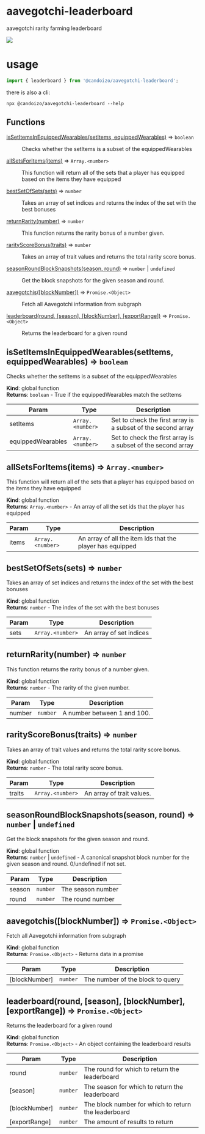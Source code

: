 # aavegotchi-leaderboard

aavegotchi rarity farming leaderboard

<img src="https://repository-images.githubusercontent.com/521128304/f57b4194-3798-40e7-a54d-0e73ed1428cc"/>

# usage

```ts
import { leaderboard } from '@candoizo/aavegotchi-leaderboard';
```

there is also a cli:

```
npx @candoizo/aavegotchi-leaderboard --help
```

## Functions

<dl>
<dt><a href="#isSetItemsInEquippedWearables">isSetItemsInEquippedWearables(setItems, equippedWearables)</a> ⇒ <code>boolean</code></dt>
<dd><p>Checks whether the setItems is a subset of the equippedWearables</p>
</dd>
<dt><a href="#allSetsForItems">allSetsForItems(items)</a> ⇒ <code>Array.&lt;number&gt;</code></dt>
<dd><p>This function will return all of the sets that a player has equipped based on the items they have equipped</p>
</dd>
<dt><a href="#bestSetOfSets">bestSetOfSets(sets)</a> ⇒ <code>number</code></dt>
<dd><p>Takes an array of set indices and returns the index of the set with the best bonuses</p>
</dd>
<dt><a href="#returnRarity">returnRarity(number)</a> ⇒ <code>number</code></dt>
<dd><p>This function returns the rarity bonus of a number given.</p>
</dd>
<dt><a href="#rarityScoreBonus">rarityScoreBonus(traits)</a> ⇒ <code>number</code></dt>
<dd><p>Takes an array of trait values and returns the total rarity score bonus.</p>
</dd>
<dt><a href="#seasonRoundBlockSnapshots">seasonRoundBlockSnapshots(season, round)</a> ⇒ <code>number</code> | <code>undefined</code></dt>
<dd><p>Get the block snapshots for the given season and round.</p>
</dd>
<dt><a href="#aavegotchis">aavegotchis([blockNumber])</a> ⇒ <code>Promise.&lt;Object&gt;</code></dt>
<dd><p>Fetch all Aavegotchi information from subgraph</p>
</dd>
<dt><a href="#leaderboard">leaderboard(round, [season], [blockNumber], [exportRange])</a> ⇒ <code>Promise.&lt;Object&gt;</code></dt>
<dd><p>Returns the leaderboard for a given round</p>
</dd>
</dl>

<a name="isSetItemsInEquippedWearables"></a>

## isSetItemsInEquippedWearables(setItems, equippedWearables) ⇒ <code>boolean</code>

Checks whether the setItems is a subset of the equippedWearables

**Kind**: global function  
**Returns**: <code>boolean</code> - True if the equippedWearables match the setItems

| Param             | Type                              | Description                                                  |
| ----------------- | --------------------------------- | ------------------------------------------------------------ |
| setItems          | <code>Array.&lt;number&gt;</code> | Set to check the first array is a subset of the second array |
| equippedWearables | <code>Array.&lt;number&gt;</code> | Set to check the first array is a subset of the second array |

<a name="allSetsForItems"></a>

## allSetsForItems(items) ⇒ <code>Array.&lt;number&gt;</code>

This function will return all of the sets that a player has equipped based on the items they have equipped

**Kind**: global function  
**Returns**: <code>Array.&lt;number&gt;</code> - An array of all the set ids that the player has equipped

| Param | Type                              | Description                                               |
| ----- | --------------------------------- | --------------------------------------------------------- |
| items | <code>Array.&lt;number&gt;</code> | An array of all the item ids that the player has equipped |

<a name="bestSetOfSets"></a>

## bestSetOfSets(sets) ⇒ <code>number</code>

Takes an array of set indices and returns the index of the set with the best bonuses

**Kind**: global function  
**Returns**: <code>number</code> - The index of the set with the best bonuses

| Param | Type                              | Description             |
| ----- | --------------------------------- | ----------------------- |
| sets  | <code>Array.&lt;number&gt;</code> | An array of set indices |

<a name="returnRarity"></a>

## returnRarity(number) ⇒ <code>number</code>

This function returns the rarity bonus of a number given.

**Kind**: global function  
**Returns**: <code>number</code> - The rarity of the given number.

| Param  | Type                | Description                 |
| ------ | ------------------- | --------------------------- |
| number | <code>number</code> | A number between 1 and 100. |

<a name="rarityScoreBonus"></a>

## rarityScoreBonus(traits) ⇒ <code>number</code>

Takes an array of trait values and returns the total rarity score bonus.

**Kind**: global function  
**Returns**: <code>number</code> - The total rarity score bonus.

| Param  | Type                              | Description               |
| ------ | --------------------------------- | ------------------------- |
| traits | <code>Array.&lt;number&gt;</code> | An array of trait values. |

<a name="seasonRoundBlockSnapshots"></a>

## seasonRoundBlockSnapshots(season, round) ⇒ <code>number</code> \| <code>undefined</code>

Get the block snapshots for the given season and round.

**Kind**: global function  
**Returns**: <code>number</code> \| <code>undefined</code> - A canonical snapshot block number for the given season and round. 0/undefined if not set.

| Param  | Type                | Description       |
| ------ | ------------------- | ----------------- |
| season | <code>number</code> | The season number |
| round  | <code>number</code> | The round number  |

<a name="aavegotchis"></a>

## aavegotchis([blockNumber]) ⇒ <code>Promise.&lt;Object&gt;</code>

Fetch all Aavegotchi information from subgraph

**Kind**: global function  
**Returns**: <code>Promise.&lt;Object&gt;</code> - Returns data in a promise

| Param         | Type                | Description                      |
| ------------- | ------------------- | -------------------------------- |
| [blockNumber] | <code>number</code> | The number of the block to query |

<a name="leaderboard"></a>

## leaderboard(round, [season], [blockNumber], [exportRange]) ⇒ <code>Promise.&lt;Object&gt;</code>

Returns the leaderboard for a given round

**Kind**: global function  
**Returns**: <code>Promise.&lt;Object&gt;</code> - An object containing the leaderboard results

| Param         | Type                | Description                                          |
| ------------- | ------------------- | ---------------------------------------------------- |
| round         | <code>number</code> | The round for which to return the leaderboard        |
| [season]      | <code>number</code> | The season for which to return the leaderboard       |
| [blockNumber] | <code>number</code> | The block number for which to return the leaderboard |
| [exportRange] | <code>number</code> | The amount of results to return                      |
